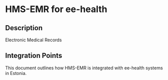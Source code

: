 # HMS-EMR for ee-health

## Description

Electronic Medical Records

## Integration Points

This document outlines how HMS-EMR is integrated with ee-health systems in Estonia.
